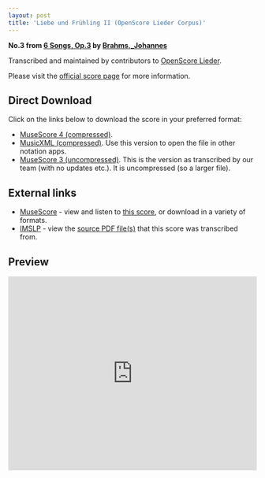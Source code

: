 ```yaml
---
layout: post
title: 'Liebe und Frühling II (OpenScore Lieder Corpus)'
---
```


__No.3 from [6 Songs, Op.3](https://fourscoreandmore.org/openscore/lieder/Brahms,_Johannes/6_Songs,_Op.3/) by [Brahms,_Johannes](https://fourscoreandmore.org/openscore/lieder/Brahms,_Johannes)__

Transcribed and maintained by contributors to [OpenScore Lieder].

Please visit the [official score page] for more information.

[official score page]: https://musescore.com/openscore-lieder-corpus/scores/5004701
[OpenScore Lieder]: https://musescore.com/openscore-lieder-corpus

## Direct Download

Click on the links below to download the score in your preferred format:
- [MuseScore 4 (compressed)](https://fourscoreandmore.org/openscore/lieder/Brahms,_Johannes/6_Songs,_Op.3/3_Liebe_und_Fr%C3%BChling_II.mscz).
- [MusicXML (compressed)](https://fourscoreandmore.org/openscore/lieder/Brahms,_Johannes/6_Songs,_Op.3/3_Liebe_und_Fr%C3%BChling_II.mxl). Use this version to open the file in other notation apps.
- [MuseScore 3 (uncompressed)](https://raw.githubusercontent.com/OpenScore/Lieder/refs/heads/main/scores/Brahms,_Johannes/6_Songs,_Op.3/3_Liebe_und_Fr%C3%BChling_II/lc5004701.mscx). This is the version as transcribed by our team (with no updates etc.). It is uncompressed (so a larger file).

## External links

- [MuseScore] - view and listen to [this score][MuseScore], or download in a variety of formats.
- [IMSLP] - view the [source PDF file(s)][IMSLP] that this score was transcribed from.

[MuseScore]: https://musescore.com/score/5004701
[IMSLP]: https://imslp.org/wiki/Special:ReverseLookup/97681

## Preview

<iframe width="100%" height="394" src="https://musescore.com/openscore-lieder-corpus/scores/5004701/embed" frameborder="0" allowfullscreen allow="autoplay; fullscreen"></iframe>
